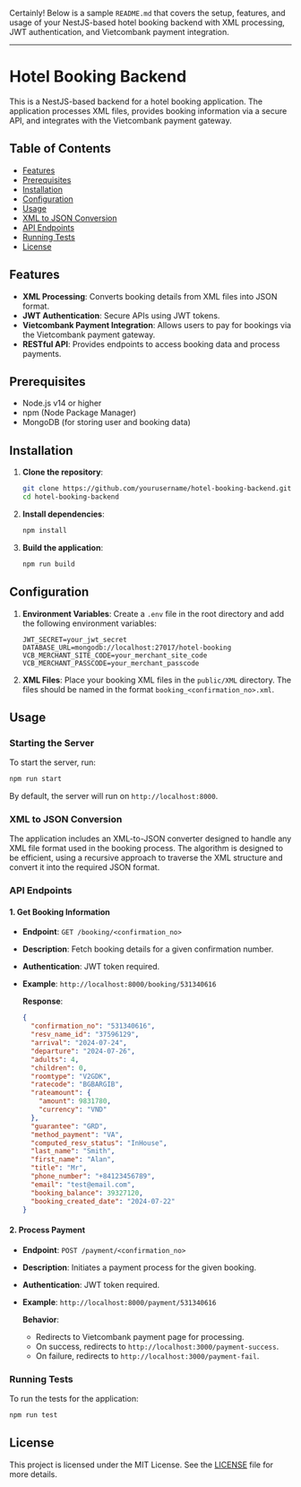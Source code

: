 Certainly! Below is a sample `README.md` that covers the setup, features, and usage of your NestJS-based hotel booking backend with XML processing, JWT authentication, and Vietcombank payment integration.

---

# Hotel Booking Backend

This is a NestJS-based backend for a hotel booking application. The application processes XML files, provides booking information via a secure API, and integrates with the Vietcombank payment gateway.

## Table of Contents

- [Features](#features)
- [Prerequisites](#prerequisites)
- [Installation](#installation)
- [Configuration](#configuration)
- [Usage](#usage)
- [XML to JSON Conversion](#xml-to-json-conversion)
- [API Endpoints](#api-endpoints)
- [Running Tests](#running-tests)
- [License](#license)

## Features

- **XML Processing**: Converts booking details from XML files into JSON format.
- **JWT Authentication**: Secure APIs using JWT tokens.
- **Vietcombank Payment Integration**: Allows users to pay for bookings via the Vietcombank payment gateway.
- **RESTful API**: Provides endpoints to access booking data and process payments.

## Prerequisites

- Node.js v14 or higher
- npm (Node Package Manager)
- MongoDB (for storing user and booking data)

## Installation

1. **Clone the repository**:

   ```bash
   git clone https://github.com/yourusername/hotel-booking-backend.git
   cd hotel-booking-backend
   ```

2. **Install dependencies**:

   ```bash
   npm install
   ```

3. **Build the application**:
   ```bash
   npm run build
   ```

## Configuration

1. **Environment Variables**:
   Create a `.env` file in the root directory and add the following environment variables:

   ```env
   JWT_SECRET=your_jwt_secret
   DATABASE_URL=mongodb://localhost:27017/hotel-booking
   VCB_MERCHANT_SITE_CODE=your_merchant_site_code
   VCB_MERCHANT_PASSCODE=your_merchant_passcode
   ```

2. **XML Files**:
   Place your booking XML files in the `public/XML` directory. The files should be named in the format `booking_<confirmation_no>.xml`.

## Usage

### Starting the Server

To start the server, run:

```bash
npm run start
```

By default, the server will run on `http://localhost:8000`.

### XML to JSON Conversion

The application includes an XML-to-JSON converter designed to handle any XML file format used in the booking process. The algorithm is designed to be efficient, using a recursive approach to traverse the XML structure and convert it into the required JSON format.

### API Endpoints

#### 1. **Get Booking Information**

- **Endpoint**: `GET /booking/<confirmation_no>`
- **Description**: Fetch booking details for a given confirmation number.
- **Authentication**: JWT token required.
- **Example**: `http://localhost:8000/booking/531340616`

  **Response**:

  ```json
  {
    "confirmation_no": "531340616",
    "resv_name_id": "37596129",
    "arrival": "2024-07-24",
    "departure": "2024-07-26",
    "adults": 4,
    "children": 0,
    "roomtype": "V2GDK",
    "ratecode": "BGBARGIB",
    "rateamount": {
      "amount": 9831780,
      "currency": "VND"
    },
    "guarantee": "GRD",
    "method_payment": "VA",
    "computed_resv_status": "InHouse",
    "last_name": "Smith",
    "first_name": "Alan",
    "title": "Mr",
    "phone_number": "+84123456789",
    "email": "test@email.com",
    "booking_balance": 39327120,
    "booking_created_date": "2024-07-22"
  }
  ```

#### 2. **Process Payment**

- **Endpoint**: `POST /payment/<confirmation_no>`
- **Description**: Initiates a payment process for the given booking.
- **Authentication**: JWT token required.
- **Example**: `http://localhost:8000/payment/531340616`

  **Behavior**:

  - Redirects to Vietcombank payment page for processing.
  - On success, redirects to `http://localhost:3000/payment-success`.
  - On failure, redirects to `http://localhost:3000/payment-fail`.

### Running Tests

To run the tests for the application:

```bash
npm run test
```

## License

This project is licensed under the MIT License. See the [LICENSE](LICENSE) file for more details.
